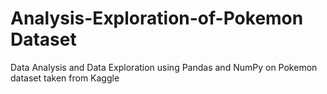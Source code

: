 # Analysis-Exploration-of-Pokemon Dataset
Data Analysis and Data Exploration using Pandas and NumPy on Pokemon dataset taken from Kaggle

